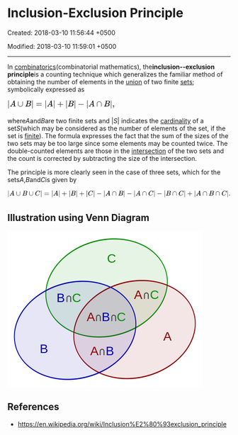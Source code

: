 # Inclusion-Exclusion Principle

Created: 2018-03-10 11:56:44 +0500

Modified: 2018-03-10 11:59:01 +0500

---

In [combinatorics](https://en.wikipedia.org/wiki/Combinatorics)(combinatorial mathematics), the**inclusion--exclusion principle**is a counting technique which generalizes the familiar method of obtaining the number of elements in the [union](https://en.wikipedia.org/wiki/Union_(set_theory)) of two finite [sets](https://en.wikipedia.org/wiki/Set_(mathematics)); symbolically expressed as

![image](media/Inclusion-Exclusion-Principle-image1.png)

where*A*and*B*are two finite sets and |*S*| indicates the [cardinality](https://en.wikipedia.org/wiki/Cardinality) of a set*S*(which may be considered as the number of elements of the set, if the set is [finite](https://en.wikipedia.org/wiki/Finite_set)). The formula expresses the fact that the sum of the sizes of the two sets may be too large since some elements may be counted twice. The double-counted elements are those in the [intersection](https://en.wikipedia.org/wiki/Intersection_(set_theory)) of the two sets and the count is corrected by subtracting the size of the intersection.

The principle is more clearly seen in the case of three sets, which for the sets*A*,*B*and*C*is given by

![image](media/Inclusion-Exclusion-Principle-image2.png)

## Illustration using Venn Diagram

![впс с АпВпС ](media/Inclusion-Exclusion-Principle-image3.png)

## References

- <https://en.wikipedia.org/wiki/Inclusion%E2%80%93exclusion_principle>
